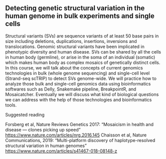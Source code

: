 ## Detecting genetic structural variation in the human genome in bulk experiments and single cells

Structural variants (SVs) are sequence variants of at least 50 base pairs in size including deletions, duplications, insertions, inversions and translocations. Genomic structural variants have been implicated in phenotypic diversity and human disease. SVs can be shared by all the cells in human body (germline), or arise in the soma of an individual (somatic) which makes human body as complex mosaics of genetically distinct cells. In this course, we will talk about the concepts of current genomics technologies in bulk (whole genome sequencing) and single-cell level (Strand-seq scTRIP) to detect SVs genome-wide.  We will practice how to analyze those bulk and single-cell genomics data using bioinformatics softwares such as Delly, Snakemake pipeline, BreakpointR, and Mosaicatcher. Eventually we will discuss what kind of biological questions we can address with the help of those technologies and bioinformatics tools.

Suggested reading

Forsberg et al, Nature Reviews Genetics 2017: “Mosaicism in health and disease — clones picking up speed” https://www.nature.com/articles/nrg.2016.145
Chaisson et al, Nature Communications, 2019: “Multi-platform discovery of haplotype-resolved structural variation in human genomes” https://www.nature.com/articles/s41467-018-08148-z


